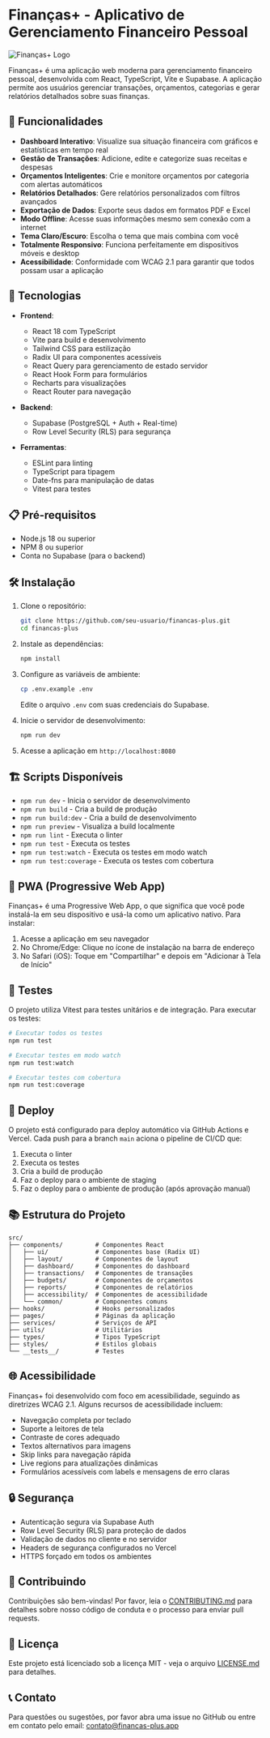 # Finanças+ - Aplicativo de Gerenciamento Financeiro Pessoal

![Finanças+ Logo](public/pwa-192x192.png)

Finanças+ é uma aplicação web moderna para gerenciamento financeiro pessoal, desenvolvida com React, TypeScript, Vite e Supabase. A aplicação permite aos usuários gerenciar transações, orçamentos, categorias e gerar relatórios detalhados sobre suas finanças.

## 🌟 Funcionalidades

- **Dashboard Interativo**: Visualize sua situação financeira com gráficos e estatísticas em tempo real
- **Gestão de Transações**: Adicione, edite e categorize suas receitas e despesas
- **Orçamentos Inteligentes**: Crie e monitore orçamentos por categoria com alertas automáticos
- **Relatórios Detalhados**: Gere relatórios personalizados com filtros avançados
- **Exportação de Dados**: Exporte seus dados em formatos PDF e Excel
- **Modo Offline**: Acesse suas informações mesmo sem conexão com a internet
- **Tema Claro/Escuro**: Escolha o tema que mais combina com você
- **Totalmente Responsivo**: Funciona perfeitamente em dispositivos móveis e desktop
- **Acessibilidade**: Conformidade com WCAG 2.1 para garantir que todos possam usar a aplicação

## 🚀 Tecnologias

- **Frontend**:
  - React 18 com TypeScript
  - Vite para build e desenvolvimento
  - Tailwind CSS para estilização
  - Radix UI para componentes acessíveis
  - React Query para gerenciamento de estado servidor
  - React Hook Form para formulários
  - Recharts para visualizações
  - React Router para navegação

- **Backend**:
  - Supabase (PostgreSQL + Auth + Real-time)
  - Row Level Security (RLS) para segurança

- **Ferramentas**:
  - ESLint para linting
  - TypeScript para tipagem
  - Date-fns para manipulação de datas
  - Vitest para testes

## 📋 Pré-requisitos

- Node.js 18 ou superior
- NPM 8 ou superior
- Conta no Supabase (para o backend)

## 🛠️ Instalação

1. Clone o repositório:
   ```bash
   git clone https://github.com/seu-usuario/financas-plus.git
   cd financas-plus
   ```

2. Instale as dependências:
   ```bash
   npm install
   ```

3. Configure as variáveis de ambiente:
   ```bash
   cp .env.example .env
   ```
   
   Edite o arquivo `.env` com suas credenciais do Supabase.

4. Inicie o servidor de desenvolvimento:
   ```bash
   npm run dev
   ```

5. Acesse a aplicação em `http://localhost:8080`

## 🏗️ Scripts Disponíveis

- `npm run dev` - Inicia o servidor de desenvolvimento
- `npm run build` - Cria a build de produção
- `npm run build:dev` - Cria a build de desenvolvimento
- `npm run preview` - Visualiza a build localmente
- `npm run lint` - Executa o linter
- `npm run test` - Executa os testes
- `npm run test:watch` - Executa os testes em modo watch
- `npm run test:coverage` - Executa os testes com cobertura

## 📱 PWA (Progressive Web App)

Finanças+ é uma Progressive Web App, o que significa que você pode instalá-la em seu dispositivo e usá-la como um aplicativo nativo. Para instalar:

1. Acesse a aplicação em seu navegador
2. No Chrome/Edge: Clique no ícone de instalação na barra de endereço
3. No Safari (iOS): Toque em "Compartilhar" e depois em "Adicionar à Tela de Início"

## 🧪 Testes

O projeto utiliza Vitest para testes unitários e de integração. Para executar os testes:

```bash
# Executar todos os testes
npm run test

# Executar testes em modo watch
npm run test:watch

# Executar testes com cobertura
npm run test:coverage
```

## 🚢 Deploy

O projeto está configurado para deploy automático via GitHub Actions e Vercel. Cada push para a branch `main` aciona o pipeline de CI/CD que:

1. Executa o linter
2. Executa os testes
3. Cria a build de produção
4. Faz o deploy para o ambiente de staging
5. Faz o deploy para o ambiente de produção (após aprovação manual)

## 📚 Estrutura do Projeto

```
src/
├── components/         # Componentes React
│   ├── ui/             # Componentes base (Radix UI)
│   ├── layout/         # Componentes de layout
│   ├── dashboard/      # Componentes do dashboard
│   ├── transactions/   # Componentes de transações
│   ├── budgets/        # Componentes de orçamentos
│   ├── reports/        # Componentes de relatórios
│   ├── accessibility/  # Componentes de acessibilidade
│   └── common/         # Componentes comuns
├── hooks/              # Hooks personalizados
├── pages/              # Páginas da aplicação
├── services/           # Serviços de API
├── utils/              # Utilitários
├── types/              # Tipos TypeScript
├── styles/             # Estilos globais
└── __tests__/          # Testes
```

## 🌐 Acessibilidade

Finanças+ foi desenvolvido com foco em acessibilidade, seguindo as diretrizes WCAG 2.1. Alguns recursos de acessibilidade incluem:

- Navegação completa por teclado
- Suporte a leitores de tela
- Contraste de cores adequado
- Textos alternativos para imagens
- Skip links para navegação rápida
- Live regions para atualizações dinâmicas
- Formulários acessíveis com labels e mensagens de erro claras

## 🔒 Segurança

- Autenticação segura via Supabase Auth
- Row Level Security (RLS) para proteção de dados
- Validação de dados no cliente e no servidor
- Headers de segurança configurados no Vercel
- HTTPS forçado em todos os ambientes

## 🤝 Contribuindo

Contribuições são bem-vindas! Por favor, leia o [CONTRIBUTING.md](CONTRIBUTING.md) para detalhes sobre nosso código de conduta e o processo para enviar pull requests.

## 📄 Licença

Este projeto está licenciado sob a licença MIT - veja o arquivo [LICENSE.md](LICENSE.md) para detalhes.

## 📞 Contato

Para questões ou sugestões, por favor abra uma issue no GitHub ou entre em contato pelo email: contato@financas-plus.app